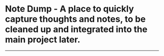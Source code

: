 # Note Dump - A place to quickly capture thoughts and notes, to be cleaned up and integrated into the main project later.
---
